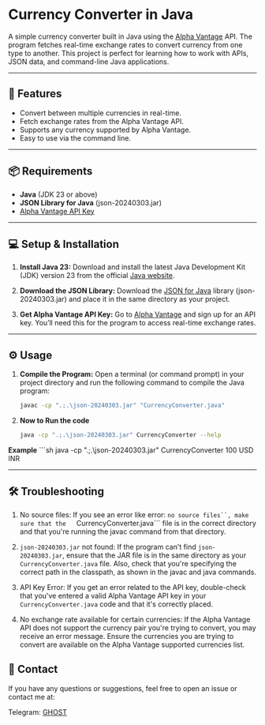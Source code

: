 # Currency Converter in Java

A simple currency converter built in Java using the [Alpha Vantage](https://www.alphavantage.co/) API. The program fetches real-time exchange rates to convert currency from one type to another. This project is perfect for learning how to work with APIs, JSON data, and command-line Java applications.

---

## 🚀 Features

- Convert between multiple currencies in real-time.
- Fetch exchange rates from the Alpha Vantage API.
- Supports any currency supported by Alpha Vantage.
- Easy to use via the command line.

---

## 📦 Requirements

- **Java** (JDK 23 or above)
- **JSON Library for Java** (json-20240303.jar)
- [Alpha Vantage API Key](https://www.alphavantage.co/support/#api-key)

---

## 💻 Setup & Installation

1. **Install Java 23:**
   Download and install the latest Java Development Kit (JDK) version 23 from the official [Java website](https://www.oracle.com/java/technologies/javase/jdk23-archive-downloads.html).

2. **Download the JSON Library:**
   Download the [JSON for Java](https://mvnrepository.com/artifact/org.json/json) library (json-20240303.jar) and place it in the same directory as your project.

3. **Get Alpha Vantage API Key:**
   Go to [Alpha Vantage](https://www.alphavantage.co/) and sign up for an API key. You’ll need this for the program to access real-time exchange rates.

---

## ⚙️ Usage

1. **Compile the Program:**
   Open a terminal (or command prompt) in your project directory and run the following command to compile the Java program:

   ```sh
   javac -cp ".;.\json-20240303.jar" "CurrencyConverter.java"

2. **Now to Run the code**

    ```sh 
   java -cp ".;.\json-20240303.jar" CurrencyConverter --help
__Example__
    ```sh
   java -cp ".;.\json-20240303.jar" CurrencyConverter 100 USD INR

---

## 🛠 Troubleshooting
1. No source files:
If you see an error like error: ```no source files``, make sure that the   ```CurrencyConverter.java``` file is in the correct directory and that you're running the javac command from that directory.

2. ```json-20240303.jar``` not found:
If the program can't find ```json-20240303.jar```, ensure that the JAR file is in the same directory as your ```CurrencyConverter.java``` file. Also, check that you're specifying the correct path in the classpath, as shown in the javac and java commands.

3. API Key Error:
If you get an error related to the API key, double-check that you've entered a valid Alpha Vantage API key in your ```CurrencyConverter.java``` code and that it's correctly placed.

4. No exchange rate available for certain currencies:
If the Alpha Vantage API does not support the currency pair you're trying to convert, you may receive an error message. Ensure the currencies you are trying to convert are available on the Alpha Vantage supported currencies list.

## 📧 Contact
If you have any questions or suggestions, feel free to open an issue or contact me at:

Telegram: [GHOST](https://t.me/ghost_kun)
